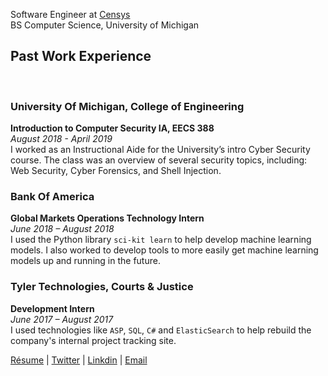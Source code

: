 Software Engineer at [Censys](https://censys.io)    
BS Computer Science, University of Michigan

Past Work Experience
------
<br>

### University Of Michigan, College of Engineering
**Introduction to Computer Security IA, EECS 388**   
*August 2018 - April 2019*   
I worked as an Instructional Aide for the University’s intro Cyber Security course.
The class was an overview of several security topics,
including: Web Security, Cyber Forensics, and Shell
Injection.

### Bank Of America
**Global Markets Operations Technology Intern**   
*June 2018 – August 2018*   
I used the Python library `sci-kit learn` to help develop
machine learning models. I also worked to develop tools
to more easily get machine learning models up and
running in the future.

### Tyler Technologies, Courts & Justice
**Development Intern**   
*June 2017 – August 2017*   
I used technologies like `ASP`, `SQL`, `C#` and `ElasticSearch` to help rebuild the company's internal project
tracking site. 

[Résume](https://drive.google.com/file/d/1DKL7oCTEP1Tr9kf0-YFWScJGR7nVMPvx/view) | 
[Twitter](https://twitter.com/BenWireman) |
[Linkdin](https://www.linkedin.com/in/benjamin-wireman-1342bb127/) | 
[Email](mailto:bwireman1@gmail.com)